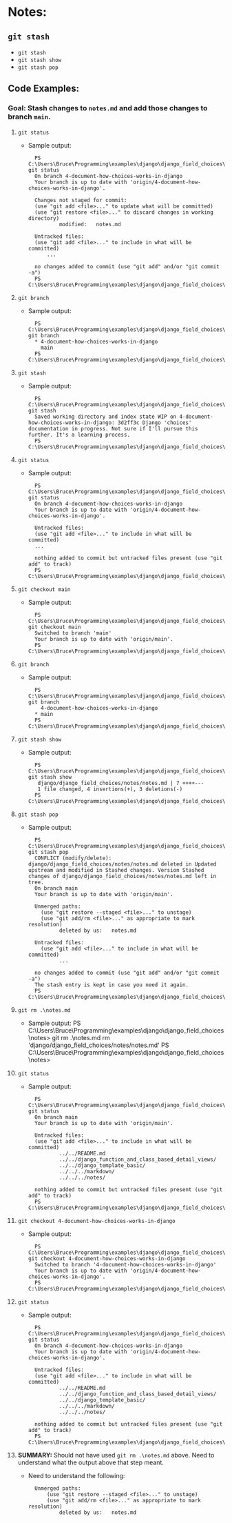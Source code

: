# Notes:

## `git stash`
* `git stash`
* `git stash show`
* `git stash pop`

## Code Examples:

### Goal: Stash changes to `notes.md` and add those changes to branch `main`.

1. `git status`
    * Sample output:

            PS C:\Users\Bruce\Programming\examples\django\django_field_choices\notes> git status
            On branch 4-document-how-choices-works-in-django
            Your branch is up to date with 'origin/4-document-how-choices-works-in-django'.

            Changes not staged for commit:
            (use "git add <file>..." to update what will be committed)
            (use "git restore <file>..." to discard changes in working directory)
                    modified:   notes.md

            Untracked files:
            (use "git add <file>..." to include in what will be committed)
                ...

            no changes added to commit (use "git add" and/or "git commit -a")
            PS C:\Users\Bruce\Programming\examples\django\django_field_choices\notes>

1. `git branch`
    * Sample output:

            PS C:\Users\Bruce\Programming\examples\django\django_field_choices\notes> git branch
            * 4-document-how-choices-works-in-django
              main
            PS C:\Users\Bruce\Programming\examples\django\django_field_choices\notes>

1. `git stash`
    * Sample output:

            PS C:\Users\Bruce\Programming\examples\django\django_field_choices\notes> git stash
            Saved working directory and index state WIP on 4-document-how-choices-works-in-django: 3d2ff3c Django 'choices' documentation in progress. Not sure if I'll pursue this further. It's a learning process.
            PS C:\Users\Bruce\Programming\examples\django\django_field_choices\notes>

1. `git status`
    * Sample output:

            PS C:\Users\Bruce\Programming\examples\django\django_field_choices\notes> git status
            On branch 4-document-how-choices-works-in-django
            Your branch is up to date with 'origin/4-document-how-choices-works-in-django'.

            Untracked files:
            (use "git add <file>..." to include in what will be committed)
            ...

            nothing added to commit but untracked files present (use "git add" to track)
            PS C:\Users\Bruce\Programming\examples\django\django_field_choices\notes>

1. `git checkout main`
    * Sample output:

            PS C:\Users\Bruce\Programming\examples\django\django_field_choices\notes> git checkout main
            Switched to branch 'main'
            Your branch is up to date with 'origin/main'.
            PS C:\Users\Bruce\Programming\examples\django\django_field_choices\notes>

1. `git branch`
    * Sample output:

            PS C:\Users\Bruce\Programming\examples\django\django_field_choices\notes> git branch
              4-document-how-choices-works-in-django
            * main
            PS C:\Users\Bruce\Programming\examples\django\django_field_choices\notes>

1. `git stash show`
    * Sample output:

            PS C:\Users\Bruce\Programming\examples\django\django_field_choices\notes> git stash show
             django/django_field_choices/notes/notes.md | 7 ++++---
             1 file changed, 4 insertions(+), 3 deletions(-)
            PS C:\Users\Bruce\Programming\examples\django\django_field_choices\notes>

1. `git stash pop`
    * Sample output:

            PS C:\Users\Bruce\Programming\examples\django\django_field_choices\notes> git stash pop
            CONFLICT (modify/delete): django/django_field_choices/notes/notes.md deleted in Updated upstream and modified in Stashed changes. Version Stashed changes of django/django_field_choices/notes/notes.md left in tree.
            On branch main
            Your branch is up to date with 'origin/main'.

            Unmerged paths:
              (use "git restore --staged <file>..." to unstage)
              (use "git add/rm <file>..." as appropriate to mark resolution)
                    deleted by us:   notes.md

            Untracked files:
              (use "git add <file>..." to include in what will be committed)
                    ...

            no changes added to commit (use "git add" and/or "git commit -a")
            The stash entry is kept in case you need it again.
            PS C:\Users\Bruce\Programming\examples\django\django_field_choices\notes>

1. `git rm .\notes.md`
    * Sample output:
            PS C:\Users\Bruce\Programming\examples\django\django_field_choices\notes> git rm .\notes.md
            rm 'django/django_field_choices/notes/notes.md'
            PS C:\Users\Bruce\Programming\examples\django\django_field_choices\notes>

1. `git status`
    * Sample output:

            PS C:\Users\Bruce\Programming\examples\django\django_field_choices\notes> git status
            On branch main
            Your branch is up to date with 'origin/main'.

            Untracked files:
            (use "git add <file>..." to include in what will be committed)
                    ../../README.md
                    ../../django_function_and_class_based_detail_views/
                    ../../django_template_basic/
                    ../../../markdown/
                    ../../../notes/

            nothing added to commit but untracked files present (use "git add" to track)
            PS C:\Users\Bruce\Programming\examples\django\django_field_choices\notes>

1. `git checkout 4-document-how-choices-works-in-django`
    * Sample output:

            PS C:\Users\Bruce\Programming\examples\django\django_field_choices\notes> git checkout 4-document-how-choices-works-in-django
            Switched to branch '4-document-how-choices-works-in-django'
            Your branch is up to date with 'origin/4-document-how-choices-works-in-django'.
            PS C:\Users\Bruce\Programming\examples\django\django_field_choices\notes>

1. `git status`
    * Sample output:

            PS C:\Users\Bruce\Programming\examples\django\django_field_choices\notes> git status
            On branch 4-document-how-choices-works-in-django
            Your branch is up to date with 'origin/4-document-how-choices-works-in-django'.

            Untracked files:
            (use "git add <file>..." to include in what will be committed)
                    ../../README.md
                    ../../django_function_and_class_based_detail_views/
                    ../../django_template_basic/
                    ../../../markdown/
                    ../../../notes/

            nothing added to commit but untracked files present (use "git add" to track)
            PS C:\Users\Bruce\Programming\examples\django\django_field_choices\notes>

1. **SUMMARY:** Should not have used `git rm .\notes.md` above. Need to understand what the output above that step meant.
    * Need to understand the following:
    
            Unmerged paths:
                (use "git restore --staged <file>..." to unstage)
                (use "git add/rm <file>..." as appropriate to mark resolution)
                    deleted by us:   notes.md
